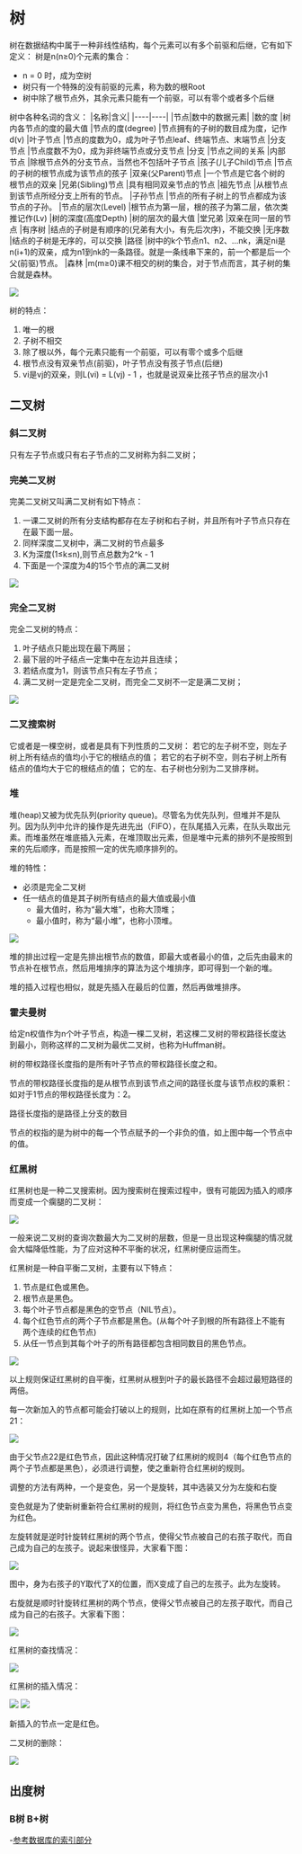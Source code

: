 <!--
 * @Author: your name
 * @Date: 2020-06-26 22:42:25
 * @LastEditTime: 2020-06-29 19:24:43
 * @LastEditors: Please set LastEditors
 * @Description: In User Settings Edit
 * @FilePath: \undefinedc:\Users\conan\Desktop\LongTime\StupidBirdFliesFirst\DataStructure\tree.md
--> 
# 树
树在数据结构中属于一种非线性结构，每个元素可以有多个前驱和后继，它有如下定义：
树是n(n≥0)个元素的集合：
- n = 0 时，成为空树
- 树只有一个特殊的没有前驱的元素，称为数的根Root
- 树中除了根节点外，其余元素只能有一个前驱，可以有零个或者多个后继

树中各种名词的含义：
|名称|含义|
|----|----|
|节点|数中的数据元素|
|数的度	|树内各节点的度的最大值
|节点的度(degree)	|节点拥有的子树的数目成为度，记作d(v)
|叶子节点	|节点的度数为0，成为叶子节点leaf、终端节点、末端节点
|分支节点	|节点度数不为0，成为非终端节点或分支节点
|分支	|节点之间的关系
|内部节点	|除根节点外的分支节点，当然也不包括叶子节点
|孩子(儿子Child)节点	|节点的子树的根节点成为该节点的孩子
|双亲(父Parent)节点	|一个节点是它各个树的根节点的双亲
|兄弟(Sibling)节点	|具有相同双亲节点的节点
|祖先节点	|从根节点到该节点所经分支上所有的节点。
|子孙节点	|节点的所有子树上的节点都成为该节点的子孙。
|节点的层次(Level)	|根节点为第一层，根的孩子为第二层，依次类推记作(Lv)
|树的深度(高度Depth)	|树的层次的最大值
|堂兄弟	|双亲在同一层的节点
|有序树	|结点的子树是有顺序的(兄弟有大小，有先后次序)，不能交换
|无序数	|结点的子树是无序的，可以交换
|路径	|树中的k个节点n1、n2、...nk，满足ni是n(i+1)的双亲，成为n1到nk的一条路径。就是一条线串下来的，前一个都是后一个父(前驱)节点。
|森林	|m(m≥0)课不相交的树的集合，对于节点而言，其子树的集合就是森林。

![](shu.png)

树的特点：
1. 唯一的根
2. 子树不相交
3. 除了根以外，每个元素只能有一个前驱，可以有零个或多个后继
4. 根节点没有双亲节点(前驱)，叶子节点没有孩子节点(后继)
5. vi是vj的双亲，则L(vi) = L(vj) - 1 ，也就是说双亲比孩子节点的层次小1

## 二叉树
### 斜二叉树
只有左子节点或只有右子节点的二叉树称为斜二叉树；

### 完美二叉树
完美二叉树又叫满二叉树有如下特点：
1. 一课二叉树的所有分支结构都存在左子树和右子树，并且所有叶子节点只存在在最下面一层。
2. 同样深度二叉树中，满二叉树的节点最多
3. K为深度(1≤k≤n),则节点总数为2^k - 1
4. 下面是一个深度为4的15个节点的满二叉树 
   
![](manerchashu.png)

### 完全二叉树
完全二叉树的特点：
1. 叶子结点只能出现在最下两层；
2. 最下层的叶子结点一定集中在左边并且连续；
3. 若结点度为1，则该节点只有左子节点；
4. 满二叉树一定是完全二叉树，而完全二叉树不一定是满二叉树；

![](wanquanerchashu.png)

### 二叉搜索树
它或者是一棵空树，或者是具有下列性质的二叉树： 若它的左子树不空，则左子树上所有结点的值均小于它的根结点的值； 若它的右子树不空，则右子树上所有结点的值均大于它的根结点的值； 它的左、右子树也分别为二叉排序树。

### 堆
堆(heap)又被为优先队列(priority queue)。尽管名为优先队列，但堆并不是队列。因为队列中允许的操作是先进先出（FIFO），在队尾插入元素，在队头取出元素。而堆虽然在堆底插入元素，在堆顶取出元素，但是堆中元素的排列不是按照到来的先后顺序，而是按照一定的优先顺序排列的。

堆的特性：
- 必须是完全二叉树
- 任一结点的值是其子树所有结点的最大值或最小值
  - 最大值时，称为“最大堆”，也称大顶堆；
  - 最小值时，称为“最小堆”，也称小顶堆。

![](heap.png)

堆的排出过程一定是先排出根节点的数值，即最大或者最小的值，之后先由最末的节点补在根节点，然后用堆排序的算法为这个堆排序，即可得到一个新的堆。

堆的插入过程也相似，就是先插入在最后的位置，然后再做堆排序。

### 霍夫曼树
给定n权值作为n个叶子节点，构造一棵二叉树，若这棵二叉树的带权路径长度达到最小，则称这样的二叉树为最优二叉树，也称为Huffman树。

树的带权路径长度指的是所有叶子节点的带权路径长度之和。

节点的带权路径长度指的是从根节点到该节点之间的路径长度与该节点权的乘积：如对于1节点的带权路径长度为：2。

路径长度指的是路径上分支的数目

节点的权指的是为树中的每一个节点赋予的一个非负的值，如上图中每一个节点中的值。

### 红黑树
红黑树也是一种二叉搜索树。因为搜索树在搜索过程中，很有可能因为插入的顺序而变成一个瘸腿的二叉树：

![](quetuierchashu.png)

一般来说二叉树的查询次数最大为二叉树的层数，但是一旦出现这种瘸腿的情况就会大幅降低性能，为了应对这种不平衡的状况，红黑树便应运而生。

红黑树是一种自平衡二叉树，主要有以下特点：
1. 节点是红色或黑色。
2. 根节点是黑色。
3. 每个叶子节点都是黑色的空节点（NIL节点）。
4. 每个红色节点的两个子节点都是黑色。(从每个叶子到根的所有路径上不能有两个连续的红色节点)
5. 从任一节点到其每个叶子的所有路径都包含相同数目的黑色节点。

![](hongheishu.jpg)

以上规则保证红黑树的自平衡，红黑树从根到叶子的最长路径不会超过最短路径的两倍。

每一次新加入的节点都可能会打破以上的规则，比如在原有的红黑树上加一个节点21：

![](hongheishu2.jpg)

由于父节点22是红色节点，因此这种情况打破了红黑树的规则4（每个红色节点的两个子节点都是黑色），必须进行调整，使之重新符合红黑树的规则。

调整的方法有两种，一个是变色，另一个是旋转，其中选装又分为左旋和右旋

变色就是为了使新树重新符合红黑树的规则，将红色节点变为黑色，将黑色节点变为红色。

左旋转就是逆时针旋转红黑树的两个节点，使得父节点被自己的右孩子取代，而自己成为自己的左孩子。说起来很怪异，大家看下图：

![](zuoxuan.png)

图中，身为右孩子的Y取代了X的位置，而X变成了自己的左孩子。此为左旋转。

右旋就是顺时针旋转红黑树的两个节点，使得父节点被自己的左孩子取代，而自己成为自己的右孩子。大家看下图：

![](youxuan.jpg)

红黑树的查找情况：

![](hongheishuchazhaoliucheng.webp)

红黑树的插入情况：

![](hongheishucharuliucheng.webp)
![](hongheishucharu.webp)

新插入的节点一定是红色。

二叉树的删除：

![](hongheishushanchu.webp)
## 出度树

### B树 B+树
-[参考数据库的索引部分](../DataBase/index.md)